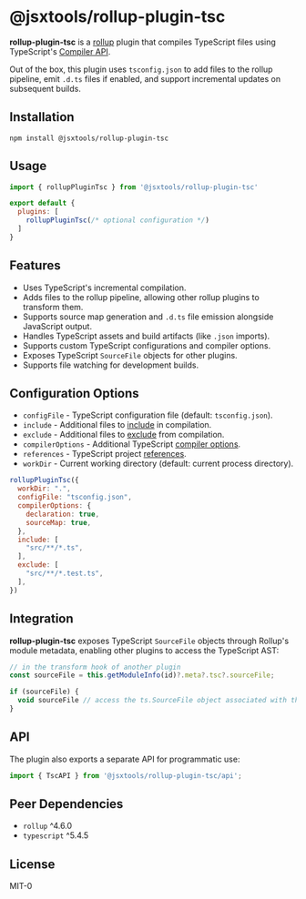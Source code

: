 # @jsxtools/rollup-plugin-tsc

**rollup-plugin-tsc** is a [rollup](https://rollupjs.org/) plugin that compiles TypeScript files using TypeScript's [Compiler API](https://github.com/microsoft/TypeScript/wiki/Using-the-Compiler-API).

Out of the box, this plugin uses `tsconfig.json` to add files to the rollup pipeline, emit `.d.ts` files if enabled, and support incremental updates on subsequent builds.

## Installation

```shell
npm install @jsxtools/rollup-plugin-tsc
```

## Usage

```javascript
import { rollupPluginTsc } from '@jsxtools/rollup-plugin-tsc'

export default {
  plugins: [
    rollupPluginTsc(/* optional configuration */)
  ]
}
```

## Features

- Uses TypeScript's incremental compilation.
- Adds files to the rollup pipeline, allowing other rollup plugins to transform them.
- Supports source map generation and `.d.ts` file emission alongside JavaScript output.
- Handles TypeScript assets and build artifacts (like `.json` imports).
- Supports custom TypeScript configurations and compiler options.
- Exposes TypeScript `SourceFile` objects for other plugins.
- Supports file watching for development builds.

## Configuration Options

- `configFile` - TypeScript configuration file (default: `tsconfig.json`).
- `include` - Additional files to [include](https://www.typescriptlang.org/tsconfig/#include) in compilation.
- `exclude` - Additional files to [exclude](https://www.typescriptlang.org/tsconfig/#exclude) from compilation.
- `compilerOptions` - Additional TypeScript [compiler options](https://www.typescriptlang.org/tsconfig).
- `references` - TypeScript project [references](https://www.typescriptlang.org/tsconfig/#references).
- `workDir` - Current working directory (default: current process directory).

```js
rollupPluginTsc({
  workDir: ".",
  configFile: "tsconfig.json",
  compilerOptions: {
    declaration: true,
    sourceMap: true,
  },
  include: [
    "src/**/*.ts",
  ],
  exclude: [
    "src/**/*.test.ts",
  ],
})
```

## Integration

**rollup-plugin-tsc** exposes TypeScript `SourceFile` objects through Rollup's module metadata, enabling other plugins to access the TypeScript AST:

```javascript
// in the transform hook of another plugin
const sourceFile = this.getModuleInfo(id)?.meta?.tsc?.sourceFile;

if (sourceFile) {
  void sourceFile // access the ts.SourceFile object associated with this module
}
```

## API

The plugin also exports a separate API for programmatic use:

```javascript
import { TscAPI } from '@jsxtools/rollup-plugin-tsc/api';
```

## Peer Dependencies

- `rollup` ^4.6.0
- `typescript` ^5.4.5

## License

MIT-0
